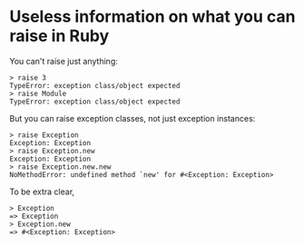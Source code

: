 Useless information on what you can raise in Ruby
====

You can't raise just anything:

```
> raise 3
TypeError: exception class/object expected
> raise Module
TypeError: exception class/object expected
```

But you can raise exception classes, not just exception instances:
```
> raise Exception
Exception: Exception
> raise Exception.new
Exception: Exception
> raise Exception.new.new
NoMethodError: undefined method `new' for #<Exception: Exception>
```

To be extra clear,

```
> Exception
=> Exception
> Exception.new
=> #<Exception: Exception>
```

